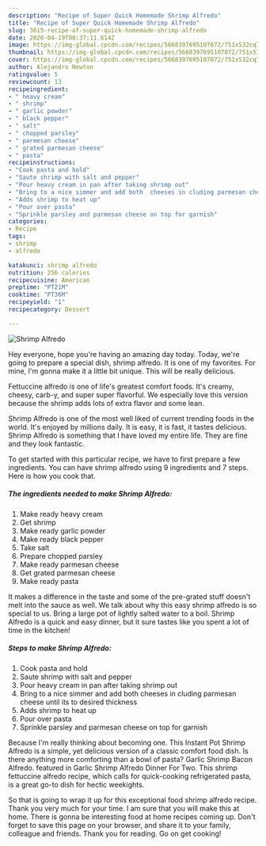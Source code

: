 ```yaml
---
description: "Recipe of Super Quick Homemade Shrimp Alfredo"
title: "Recipe of Super Quick Homemade Shrimp Alfredo"
slug: 3615-recipe-of-super-quick-homemade-shrimp-alfredo
date: 2020-04-19T00:37:11.614Z
image: https://img-global.cpcdn.com/recipes/5668397695107072/751x532cq70/shrimp-alfredo-recipe-main-photo.jpg
thumbnail: https://img-global.cpcdn.com/recipes/5668397695107072/751x532cq70/shrimp-alfredo-recipe-main-photo.jpg
cover: https://img-global.cpcdn.com/recipes/5668397695107072/751x532cq70/shrimp-alfredo-recipe-main-photo.jpg
author: Alejandro Newton
ratingvalue: 5
reviewcount: 13
recipeingredient:
- " heavy cream"
- " shrimp"
- " garlic powder"
- " black pepper"
- " salt"
- " chopped parsley"
- " parmesan cheese"
- " grated parmesan cheese"
- " pasta"
recipeinstructions:
- "Cook pasta and hold"
- "Saute shrimp with salt and pepper"
- "Pour heavy cream in pan after taking shrimp out"
- "Bring to a nice simmer and add both  cheeses in cluding parmesan cheese until its to desired thickness"
- "Adds shrimp to heat up"
- "Pour over pasta"
- "Sprinkle parsley and parmesan cheese on top for garnish"
categories:
- Recipe
tags:
- shrimp
- alfredo

katakunci: shrimp alfredo 
nutrition: 256 calories
recipecuisine: American
preptime: "PT21M"
cooktime: "PT36M"
recipeyield: "1"
recipecategory: Dessert

---
```



![Shrimp Alfredo](https://img-global.cpcdn.com/recipes/5668397695107072/751x532cq70/shrimp-alfredo-recipe-main-photo.jpg)

Hey everyone, hope you're having an amazing day today. Today, we're going to prepare a special dish, shrimp alfredo. It is one of my favorites. For mine, I'm gonna make it a little bit unique. This will be really delicious.

Fettuccine alfredo is one of life&#39;s greatest comfort foods. It&#39;s creamy, cheesy, carb-y, and super super flavorful. We especially love this version because the shrimp adds lots of extra flavor and some lean.

Shrimp Alfredo is one of the most well liked of current trending foods in the world. It's enjoyed by millions daily. It is easy, it is fast, it tastes delicious. Shrimp Alfredo is something that I have loved my entire life. They are fine and they look fantastic.


To get started with this particular recipe, we have to first prepare a few ingredients. You can have shrimp alfredo using 9 ingredients and 7 steps. Here is how you cook that.

<!--inarticleads1-->

##### The ingredients needed to make Shrimp Alfredo:

1. Make ready  heavy cream
1. Get  shrimp
1. Make ready  garlic powder
1. Make ready  black pepper
1. Take  salt
1. Prepare  chopped parsley
1. Make ready  parmesan cheese
1. Get  grated parmesan cheese
1. Make ready  pasta


It makes a difference in the taste and some of the pre-grated stuff doesn&#39;t melt into the sauce as well. We talk about why this easy shrimp alfredo is so special to us. Bring a large pot of lightly salted water to a boil. Shrimp Alfredo is a quick and easy dinner, but it sure tastes like you spent a lot of time in the kitchen! 

<!--inarticleads2-->

##### Steps to make Shrimp Alfredo:

1. Cook pasta and hold
1. Saute shrimp with salt and pepper
1. Pour heavy cream in pan after taking shrimp out
1. Bring to a nice simmer and add both  cheeses in cluding parmesan cheese until its to desired thickness
1. Adds shrimp to heat up
1. Pour over pasta
1. Sprinkle parsley and parmesan cheese on top for garnish


Because I&#39;m really thinking about becoming one. This Instant Pot Shrimp Alfredo is a simple, yet delicious version of a classic comfort food dish. Is there anything more comforting than a bowl of pasta? Garlic Shrimp Bacon Alfredo. featured in Garlic Shrimp Alfredo Dinner For Two. This shrimp fettuccine alfredo recipe, which calls for quick-cooking refrigerated pasta, is a great go-to dish for hectic weekights. 

So that is going to wrap it up for this exceptional food shrimp alfredo recipe. Thank you very much for your time. I am sure that you will make this at home. There is gonna be interesting food at home recipes coming up. Don't forget to save this page on your browser, and share it to your family, colleague and friends. Thank you for reading. Go on get cooking!
